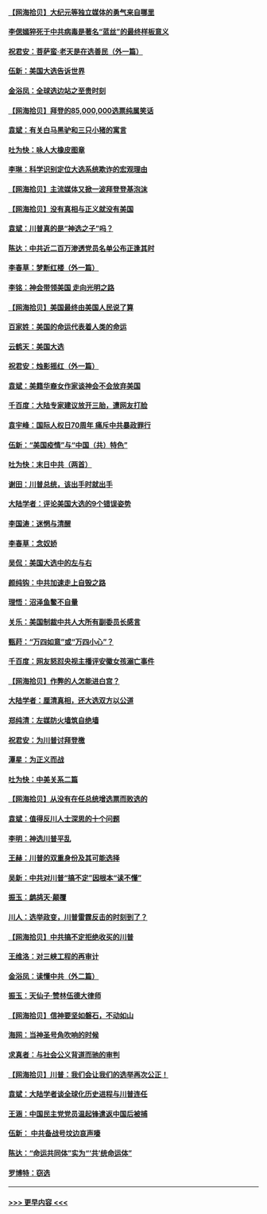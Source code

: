 #### [【网海拾贝】大纪元等独立媒体的勇气来自哪里](../pages/nsc993/n12629961.md?t=12190551) 
#### [李偲嫣猝死于中共病毒是著名“蓝丝”的最终样板意义](../pages/nsc993/n12628812.md?t=12190551) 
#### [祝君安：菩萨蛮·老天是在选善民（外一篇）](../pages/nsc993/n12628793.md?t=12190551) 
#### [伍新：美国大选告诉世界](../pages/nsc993/n12628768.md?t=12190551) 
#### [金浴凤：全球选边站之至贵时刻](../pages/nsc993/n12627318.md?t=12190551) 
#### [【网海拾贝】拜登的85,000,000选票纯属笑话](../pages/nsc993/n12626569.md?t=12190551) 
#### [袁斌：有关白马黑驴和三只小猪的寓言](../pages/nsc993/n12626198.md?t=12190551) 
#### [吐为快：咏人大橡皮图章](../pages/nsc993/n12624470.md?t=12190551) 
#### [李琳：科学识别定位大选系统欺诈的宏观理由](../pages/nsc993/n12624340.md?t=12190551) 
#### [【网海拾贝】主流媒体又掀一波拜登登基泡沫](../pages/nsc993/n12624000.md?t=12190551) 
#### [【网海拾贝】没有真相与正义就没有美国](../pages/nsc993/n12621885.md?t=12190551) 
#### [袁斌：川普真的是“神选之子”吗？](../pages/nsc993/n12621749.md?t=12190551) 
#### [陈达：中共近二百万渗透党员名单公布正逢其时](../pages/nsc993/n12620870.md?t=12190551) 
#### [李春草：梦断红楼（外一篇）](../pages/nsc993/n12619122.md?t=12190551) 
#### [李铭：神会带领美国 走向光明之路](../pages/nsc993/n12618584.md?t=12190551) 
#### [【网海拾贝】美国最终由美国人民说了算](../pages/nsc993/n12617255.md?t=12190551) 
#### [百家姓：美国的命运代表着人类的命运](../pages/nsc993/n12615838.md?t=12190551) 
#### [云鹤天：美国大选](../pages/nsc993/n12615994.md?t=12190551) 
#### [祝君安：烛影摇红（外一篇）](../pages/nsc993/n12615975.md?t=12190551) 
#### [袁斌：美籍华裔女作家谈神会不会放弃美国](../pages/nsc993/n12615263.md?t=12190551) 
#### [千百度：大陆专家建议放开三胎，遭网友打脸](../pages/nsc993/n12614456.md?t=12190551) 
#### [袁宇峰：国际人权日70周年 痛斥中共暴政罪行](../pages/nsc993/n12611965.md?t=12190551) 
#### [伍新：“美国疫情”与“中国（共）特色”](../pages/nsc993/n12611463.md?t=12190551) 
#### [吐为快：末日中共（两首）](../pages/nsc993/n12611461.md?t=12190551) 
#### [谢田：川普总统，该出手时就出手](../pages/nsc993/n12610905.md?t=12190551) 
#### [大陆学者：评论美国大选的9个错误姿势](../pages/nsc993/n12609586.md?t=12190551) 
#### [李国涛：迷惘与清醒](../pages/nsc993/n12607532.md?t=12190551) 
#### [李春草：念奴娇](../pages/nsc993/n12607083.md?t=12190551) 
#### [吴侃：美国大选中的左与右](../pages/nsc993/n12607054.md?t=12190551) 
#### [颜纯钩：中共加速走上自毁之路](../pages/nsc993/n12606473.md?t=12190551) 
#### [理悟：沼泽鱼鳖不自量](../pages/nsc993/n12606454.md?t=12190551) 
#### [关乐：美国制裁中共人大所有副委员长感言](../pages/nsc993/n12606442.md?t=12190551) 
#### [甄莳：“万四如意”或“万四小心”？](../pages/nsc993/n12606091.md?t=12190551) 
#### [千百度：网友怒怼央视主播评安徽女孩溺亡事件](../pages/nsc993/n12605370.md?t=12190551) 
#### [【网海拾贝】作弊的人怎能进白宫？](../pages/nsc993/n12603546.md?t=12190551) 
#### [大陆学者：厘清真相，还大选双方以公道](../pages/nsc993/n12603475.md?t=12190551) 
#### [郑纯清：左媒防火墙筑自绝墙](../pages/nsc993/n12602226.md?t=12190551) 
#### [祝君安：为川普讨拜登檄](../pages/nsc993/n12602199.md?t=12190551) 
#### [潭星：为正义而战](../pages/nsc993/n12600926.md?t=12190551) 
#### [吐为快：中美关系二篇](../pages/nsc993/n12600908.md?t=12190551) 
#### [【网海拾贝】从没有在任总统增选票而败选的](../pages/nsc993/n12600435.md?t=12190551) 
#### [袁斌：值得反川人士深思的十个问题](../pages/nsc993/n12600332.md?t=12190551) 
#### [李明：神选川普平乱](../pages/nsc993/n12599751.md?t=12190551) 
#### [王赫：川普的双重身份及其可能选择](../pages/nsc993/n12599723.md?t=12190551) 
#### [吴新：中共对川普“搞不定”因根本“读不懂”](../pages/nsc993/n12599502.md?t=12190551) 
#### [振玉：鹧鸪天‧颠覆](../pages/nsc993/n12599494.md?t=12190551) 
#### [川人：选举政变，川普雷霆反击的时刻到了？](../pages/nsc993/n12599291.md?t=12190551) 
#### [【网海拾贝】中共搞不定拒绝收买的川普](../pages/nsc993/n12598955.md?t=12190551) 
#### [王维洛：对三峡工程的再审计](../pages/nsc993/n12598436.md?t=12190551) 
#### [金浴凤：读懂中共（外二篇）](../pages/nsc993/n12597943.md?t=12190551) 
#### [振玉：天仙子‧赞林伍德大律师](../pages/nsc993/n12597929.md?t=12190551) 
#### [【网海拾贝】信神要坚如磐石，不动如山](../pages/nsc993/n12597901.md?t=12190551) 
#### [海网：当神圣号角吹响的时候](../pages/nsc993/n12595891.md?t=12190551) 
#### [求真者：与社会公义背道而驰的审判](../pages/nsc993/n12595868.md?t=12190551) 
#### [【网海拾贝】川普：我们会让我们的选举再次公正！](../pages/nsc993/n12594930.md?t=12190551) 
#### [袁斌：大陆学者谈全球化历史进程与川普连任](../pages/nsc993/n12594690.md?t=12190551) 
#### [王涵：中国民主党党员温起锋遣返中国后被捕](../pages/nsc993/n12594540.md?t=12190551) 
#### [伍新： 中共备战号坟边哀声嚎](../pages/nsc993/n12593086.md?t=12190551) 
#### [陈达：“命运共同体”实为“‘共’统命运体”](../pages/nsc993/n12590865.md?t=12190551) 
#### [罗博特：窃选](../pages/nsc993/n12590619.md?t=12190551) 

----
#### [ >>> 更早内容 <<< ](../indexes/nsc993-earlier.md)
